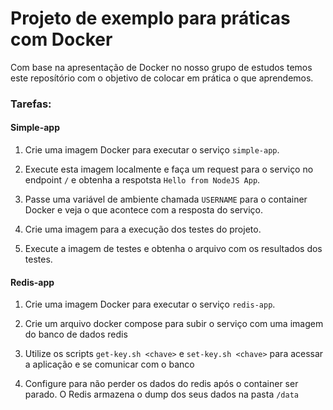 # Projeto de exemplo para práticas com Docker

Com base na apresentação de Docker no nosso grupo de estudos temos este reposítório com o objetivo de colocar em prática o que aprendemos.

### Tarefas:

#### Simple-app
1. Crie uma imagem Docker para executar o serviço `simple-app`.

1. Execute esta imagem localmente e faça um request para o serviço no endpoint `/` e obtenha a respotsta `Hello from NodeJS App`.

1. Passe uma variável de ambiente chamada `USERNAME` para o container Docker e veja o que acontece com a resposta do serviço. 

1. Crie uma imagem para a execução dos testes do projeto.

1. Execute a imagem de testes e obtenha o arquivo com os resultados dos testes.

#### Redis-app
1. Crie uma imagem Docker para executar o serviço `redis-app`.

1. Crie um arquivo docker compose para subir o serviço com uma imagem do banco de dados redis

1. Utilize os scripts `get-key.sh <chave>` e `set-key.sh <chave>` para acessar a aplicação e se comunicar com o banco

1. Configure para não perder os dados do redis após o container ser parado. O Redis armazena o dump dos seus dados na pasta `/data`
